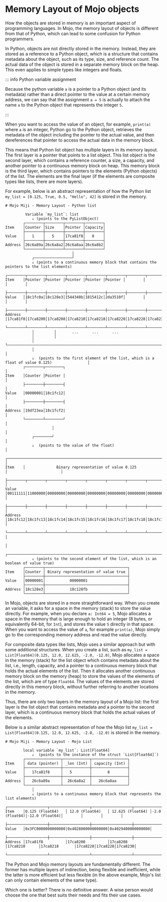 # Memory Layout of Mojo objects

How the objects are stored in memory is an important aspect of programming languages. In Mojo, the memory layout of objects is different from that of Python, which can lead to some confusion for Python programmers.

In Python, objects are not directly stored in the memory. Instead, they are stored as a reference to a Python object, which is a structure that contains metadata about the object, such as its type, size, and reference count. The actual data of the object is stored in a separate memory block on the heap. This even applies to simple types like integers and floats.

::: info Python variable assignment

Because the python variable `a` is a pointer to a Python object (and its metadata) rather than a direct pointer to the value at a certain memory address, we can say that the assignment `a = 5` is actually to attach the name `a` to the Python object that represents the integer `5`.

:::

When you want to access the value of an object, for example, `print(a)` where `a` is an integer, Python go to the Python object, retrieves the metadata of the object including the pointer to the actual value, and then dereferences that pointer to access the actual data in the memory block.

This means that Python list object has multiple layers in its memory layout. The first layer is a pointer that points to a list object. This list object is the second layer, which contains a reference counter, a size, a capacity, and another pointer to a continuous memory block on heap. This memory block is the third layer, which contains pointers to the elements (Python objects) of the list. The elements are the final layer (if the elements are composite types like lists, there are more layers).

For example, below is an abstract representation of how the Python list `my_list = [0.125, True, 0.5, "Hello", 42]` is stored in the memory.

```console
# Mojo Miji - Memory Layout - Python list

         Variable `my_list`: list
            ↓ (points to the PyListObject) 
        ┌────────┬────────┬────────┬────────┐
Item    │Counter │Size    │Pointer │Capacity│
        ├────────┼────────┼────────┼────────┤
Value   │   1    │   5    │17ca81f8│   8    │
        ├────────┼────────┼────────┼────────┤
Address │26c6a89a│26c6a8a2│26c6a8aa│26c6a8b2│
        └────────┴────────┴────────┴────────┘
                              │
            ┌─────────────────┘
            ↓ (points to a continuous memory block that contains the pointers to the list elements)         
        ┌────────┬────────┬────────┬────────┬────────┬────────┬────────┬────────┐
Item    │Pointer │Pointer │Pointer │Pointer │Pointer │        │        │        │
        ├────────┼────────┼────────┼────────┼────────┼────────┼────────┼────────┤
Value   │18c1fc0a│18c128e3│1544340b│1815412c│2da3510f│        │        │        │
        ├────────┼────────┼────────┼────────┼────────┼────────┼────────┼────────┤
Address │17ca81f8│17ca8200│17ca8208│17ca8210│17ca8218│17ca8220│17ca8228│17ca8230│
        └────────┴────────┴────────┴────────┴────────┴────────┴────────┴────────┘
            │         │       ...      ...      ...
            │         │
            │         └──────────────────────────────────────────────────────────────────────────────────┐
            │                                                                                            │  
            ↓  (points to the first element of the list, which is a float of value 0.125)                │
        ┌────────┬────────┐                                                                              │
Item    │Counter │Pointer │                                                                              │
        ├────────┼────────┤                                                                              │
Value   │00000001│18c1fc12│                                                                              │
        ├────────┼────────┤                                                                              │
Address │19df23ea│18c1fcf2|                                                                              │
        └────────┴────────┘                                                                              │
                     │                                                                                   │
            ┌────────┘                                                                                   │
            ↓  (points to the value of the float)                                                        │
        ┌───────────────────────────────────────────────────────────────────────┐                        │
Item    │              Binary representation of value 0.125                     │                        │
        ├────────┬────────┬────────┬────────┬────────┬────────┬────────┬────────┤                        │
Value   │00111111│11000000│00000000│00000000│00000000│00000000│00000000│00000000│                        │
        ├────────┼────────┼────────┼────────┼────────┼────────┼────────┼────────┤                        │
Address │18c1fc12│18c1fc13│18c1fc14│18c1fc15│18c1fc16│18c1fc17│18c1fc18│18c1fc12│                        │
        └────────┴────────┴────────┴────────┴────────┴────────┴────────┴────────┘                        │
                                                                                                         │
            ┌────────────────────────────────────────────────────────────────────────────────────────────┘
            ↓ (points to the second element of the list, which is an boolean of value true)         
        ┌────────┬─────────────────────────────────────┐
Item    │Counter │ Binary representation of value true │
        ├────────┼─────────────────────────────────────┤
Value   │00000001│           00000001                  │
        ├────────┼─────────────────────────────────────┤
Address │18c128e3│           18c128fb                  │
        └────────┴─────────────────────────────────────┘     
```

In Mojo, objects are stored in a more straightforward way. When you create an variable, it asks for a space in the memory (stack) to store the value directly. For example, when you declare `a: Int64 = 5`, Mojo allocates a space in the memory that is large enough to hold an integer (8 bytes, or equivalently 64-bit, for `Int`), and stores the value `5` directly in that space. When you want to access the value of `a`, for example `print(a)`, Mojo simply go to the corresponding memory address and read the value directly.

For composite data types like lists, Mojo uses a similar approach but with some additional structures. When you create a list, such as `my_list = List[Float64](0.125, 12.0, 12.625, -2.0, -12.0)`, Mojo allocates a space in the memory (stack) for the list object which contains metadata about the list, i.e., length, capacity, and a pointer to a continuous memory block that holds the actual elements of the list. Then it allocates another continuous memory block on the memory (heap) to store the values of the elements of the list, which are of type `Float64`. The values of the elements are stored directly in this memory block, without further referring to another locations in the memory.

Thus, there are only two layers in the memory layout of a Mojo list: the first layer is the list object that contains metadata and a pointer to the second layer, which is a continuous memory block that holds the actual values of the elements.

Below is a similar abstract representation of how the Mojo list `my_list = List[Float64](0.125, 12.0, 12.625, -2.0, -12.0)` is stored in the memory.

```console
# Mojo Miji - Memory Layout - Mojo List

        local variable `my_list`: List[Float64]
            ↓  (points to the instance of the struct `List[Float64]`)
        ┌────────────────┬────────────┬────────────────┐
Item    │ data (pointer) │ _len (Int) │ capacity (Int) │
        ├────────────────┼────────────┼────────────────┤
Value   │   17ca81f8     │   5        │       8        │
        ├────────────────┼────────────┼────────────────┤
Address │   26c6a89a     │  26c6a8a2  │   26c6a8aa     │
        └────────────────┴────────────┴────────────────┘
            │
            ↓ (points to a continuous memory block that represents the list elements)         
        ┌──────────────────┬──────────────────┬──────────────────┬──────────────┬───────────────┬────────┬────────┬────────┐
Item    │0.125 (Float64)   │ 12.0 (Float64)   │ 12.625 (Float64) │-2.0 (Float64)│-12.0 (Float64)│        │        │        │
        ├──────────────────┼──────────────────┼──────────────────┼──────────────┼───────────────┼────────┼────────┼────────┤
Value   │0x3FC0000000000000|0x4028000000000000│0x4029400000000000│
        ├──────────────────┼──────────────────┼──────────────────┼──────────────┼───────────────┼────────┼────────┼────────┤
Address │17ca81f8          │17ca8200          │17ca8208          │17ca8210      │17ca8218       │17ca8220│17ca8228│17ca8230│
        └──────────────────┴──────────────────┴──────────────────┴──────────────┴───────────────┴────────┴────────┴────────┘
```

The Python and Mojo memory layouts are fundamentally different. The former has multiple layers of indirection, being flexible and inefficient, while the latter is more efficient but less flexible (in the above example, Mojo's list can only contain elements of the same type).

Which one is better? There is no definitive answer. A wise person would choose the one that best suits their needs and fits their use cases.
